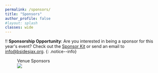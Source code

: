 ```yaml
---
permalink: /sponsors/
title: "Sponsors"
author_profile: false
#layout: splash
classes: wide
---
```


:bangbang: **Sponsorship Opportunity**:
Are you interested in being a sponsor for this year's event? Check out the [Sponsor Kit](/assets/files/2025_BSidesJax_SponsorKit.v4.pdf) or send an email to [info@bsidesjax.org](mailto:info@bsidesjax.org).
{: .notice--info}

<!--//START/ TODO: Update Platinum Sponsor
<figure class="half">
  <figcaption>Platinum Sponsors</figcaption>
  <a href="https://www.trace3.com/" target="_blank">
  <img src="/assets/images/sponsors/sponsor-t3-logo.png"></a>
</figure>
//-->
<!--//START/ TODO: Update Gold Sponsors
<figure class="third">
<figcaption>Gold Sponsors</figcaption>
  <a href="https://www.secureideas.com/" target="_blank">
  <img src="/assets/images/sponsors/sponsor-si-logo.svg"></a>

  <a href="https://www.availity.com/" target="_blank">
  <img src="/assets/images/sponsors/sponsor-av-logo.png"></a>

  <a href="https://www.guidepointsecurity.com/" target="_blank">
  <img src="/assets/images/sponsors/sponsor-gp-logo.png"></a>

  <a href="https://kudelskisecurity.com//" target="_blank">
  <img src="/assets/images/sponsors/sponsor-ks-logo.png"></a>
</figure>
//-->
<figure class="third">
  <figcaption>Venue Sponsors</figcaption>
  <a href="https://unfcyber.org/" target="_blank">
    <img src="/assets/images/sponsors/OSECLongColor.png"></a>
</figure>

<!--//START/ TODO: Update CTF Sponsor
<figure class="third">
  <figcaption>Capture The Flag</figcaption>
  <a href="https://www.availity.com/" target="_blank">
  <img src="/assets/images/sponsors/sponsor-av-logo.png"></a>
</figure>
//-->

<!--//START/ TODO: Update Lock Pick Sponsor
<figure class="third">
  <figcaption>Lock Pick Village</figcaption>
  <a href="https://www.secureideas.com/" target="_blank">
  <img src="/assets/images/sponsors/sponsor-si-logo.svg"></a>
</figure>
//-->

<!--//START/ TODO: Update Prizes Sponsor
<figure class="third">
  <figcaption>Prizes</figcaption>
  <a href="https://hak5.org/" target="_blank">
  <img src="/assets/images/sponsors/sponsor-h5-logo.jpg"></a>
</figure>
//-->

